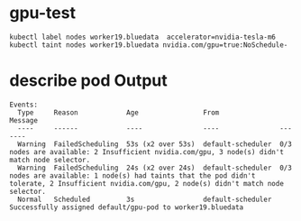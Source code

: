# gpu-test
    kubectl label nodes worker19.bluedata  accelerator=nvidia-tesla-m6 
    kubectl taint nodes worker19.bluedata nvidia.com/gpu=true:NoSchedule-

# describe pod Output
    Events:
      Type     Reason            Age                From               Message
      ----     ------            ----               ----               -------
      Warning  FailedScheduling  53s (x2 over 53s)  default-scheduler  0/3 nodes are available: 2 Insufficient nvidia.com/gpu, 3 node(s) didn't match node selector.
      Warning  FailedScheduling  24s (x2 over 24s)  default-scheduler  0/3 nodes are available: 1 node(s) had taints that the pod didn't tolerate, 2 Insufficient nvidia.com/gpu, 2 node(s) didn't match node selector.
      Normal   Scheduled         3s                 default-scheduler  Successfully assigned default/gpu-pod to worker19.bluedata

